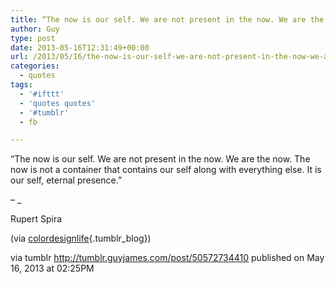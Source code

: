 ```yaml
---
title: “The now is our self. We are not present in the now. We are the now. The now is not a container that…”
author: Guy
type: post
date: 2013-05-16T12:31:49+00:00
url: /2013/05/16/the-now-is-our-self-we-are-not-present-in-the-now-we-are-the-now-the-now-is-not-a-container-that/
categories:
  - quotes
tags:
  - '#ifttt'
  - 'quotes quotes'
  - '#tumblr'
  - fb

---
```

“The now is our self. We are not present in the now. We are the now. The now is not a container that contains our self along with everything else. It is our self, eternal presence.”

&#8211; _</p> 

Rupert Spira

(via [colordesignlife][1]{.tumblr_blog})

</em>

via tumblr http://tumblr.guyjames.com/post/50572734410 published on May 16, 2013 at 02:25PM

 [1]: http://colordesignlife.tumblr.com/